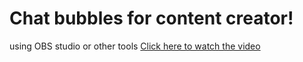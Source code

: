 # Chat bubbles for content creator!
using OBS studio or other tools
[Click here to watch the video](https://files.fm/u/ug677672bd)
